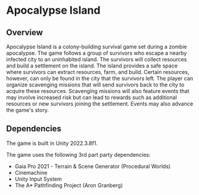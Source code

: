 # Apocalypse Island

## Overview

Apocalypse Island is a colony-building survival game set during a zombie apocalypse. The game
follows a group of survivors who escape a nearby infected city to an uninhabited island. The
survivors will collect resources and build a settlement on the island. The island provides a safe
space where survivors can extract resources, farm, and build. Certain resources, however, can only
be found in the city that the survivors left. The player can organize scavenging missions that will
send survivors back to the city to acquire these resources. Scavenging missions will also feature
events that may involve increased risk but can lead to rewards such as additional resources or new
survivors joining the settlement. Events may also advance the game's story.

## Dependencies

The game is built in Unity 2022.3.8f1.

The game uses the following 3rd part party dependencies:

- Gaia Pro 2021 - Terrain & Scene Generator (Procedural Worlds)
- Cinemachine
- Unity Input System
- The A* Pathfinding Project (Aron Granberg)
